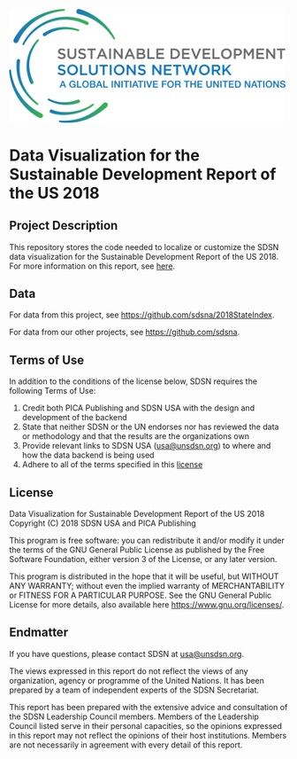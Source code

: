 <img src="https://github.com/sdsna/2018GlobalIndex/blob/master/SDSN_logo.jpg" width="500" alt="SDSN Logo">

# Data Visualization for the Sustainable Development Report of the US 2018

## Project Description
This repository stores the code needed to localize or customize the SDSN data visualization for the Sustainable Development Report of the US 2018. 
For more information on this report, see [here](https://www.sustainabledevelopment.report/reports/sustainable-development-report-of-the-united-states-2018/).

## Data

For data from this project, see https://github.com/sdsna/2018StateIndex.

For data from our other projects, see https://github.com/sdsna.

## Terms of Use

In addition to the conditions of the license below, SDSN requires the following Terms of Use:
1. Credit both PICA Publishing and SDSN USA with the design and development of the backend
2. State that neither SDSN or the UN endorses nor has reviewed the data or methodology and that the results are the organizations own
3. Provide relevant links to SDSN USA (usa@unsdsn.org) to where and how the data backend is being used
4. Adhere to all of the terms specified in this [license](https://github.com/sdsna/sdr-united-states-viz/blob/master/License.txt)

## License

Data Visualization for Sustainable Development Report of the US 2018
Copyright (C) 2018  SDSN USA and PICA Publishing

This program is free software: you can redistribute it and/or modify it under the terms of the GNU General Public License as published by the Free Software Foundation, either version 3 of the License, or any later version.

This program is distributed in the hope that it will be useful, but WITHOUT ANY WARRANTY; without even the implied warranty of MERCHANTABILITY or FITNESS FOR A PARTICULAR PURPOSE.  See the GNU General Public License for more details, also available here https://www.gnu.org/licenses/.

## Endmatter

If you have questions, please contact SDSN at <usa@unsdsn.org>.

The views expressed in this report do not reflect the views of any organization, agency or programme of the United Nations. It has been prepared by a team of independent experts of the SDSN Secretariat.

This report has been prepared with the extensive advice and consultation of the SDSN Leadership Council members. Members of the Leadership Council listed serve in their personal capacities, so the opinions expressed in this report may not reflect the opinions of their host institutions. Members are not necessarily in agreement with every detail of this report.


